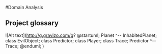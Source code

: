 #Domain Analysis

## Project glossary

<a id="REQ_01"></a>

![Alt text](http://g.gravizo.com/g?
  @startuml;
  Planet ^-- InhabitedPlanet;
  class EvilObject;
  class Predictor;
  class Player;
  class Trace;
  Predictor ^-- Trace;
  @enduml;
)